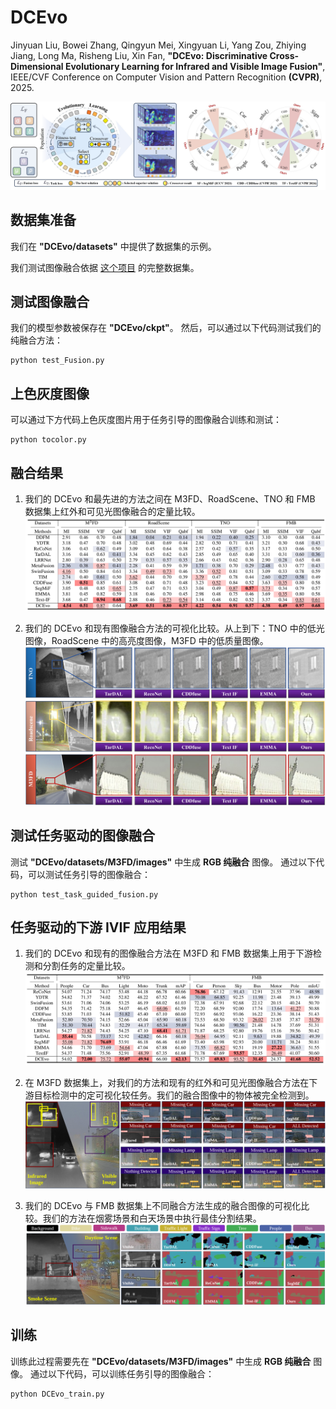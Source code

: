 # DCEvo

Jinyuan Liu, Bowei Zhang, Qingyun Mei, Xingyuan Li, Yang Zou, Zhiying Jiang, Long Ma, Risheng Liu, Xin Fan, **"DCEvo: Discriminative Cross-Dimensional Evolutionary Learning for Infrared and Visible Image Fusion"**,
IEEE/CVF Conference on Computer Vision and Pattern Recognition **(CVPR)**, 2025.

![Abstract](Figure/first_figure.jpg)


## 数据集准备
我们在 **"DCEvo/datasets"** 中提供了数据集的示例。

我们测试图像融合依据 [这个项目](https://github.com/RollingPlain/IVIF_ZOO/) 的完整数据集。


## 测试图像融合  
我们的模型参数被保存在 **"DCEvo/ckpt"**。 然后，可以通过以下代码测试我们的纯融合方法：
```
python test_Fusion.py
```


## 上色灰度图像
可以通过下方代码上色灰度图片用于任务引导的图像融合训练和测试：
```
python tocolor.py
```


## 融合结果
1. 我们的 DCEvo 和最先进的方法之间在 M3FD、RoadScene、TNO 和 FMB 数据集上红外和可见光图像融合的定量比较。
![Abstract](Figure/Quantitative_Fusion.png)

2. 我们的 DCEvo 和现有图像融合方法的可视化比较。从上到下：TNO 中的低光图像，RoadScene 中的高亮度图像，M3FD 中的低质量图像。
![Abstract](Figure/fusionresult.png)


## 测试任务驱动的图像融合  
测试 **"DCEvo/datasets/M3FD/images"** 中生成 **RGB 纯融合** 图像。
通过以下代码，可以测试任务引导的图像融合：
```
python test_task_guided_fusion.py
```


## 任务驱动的下游 IVIF 应用结果
1. 我们的 DCEvo 和现有的图像融合方法在 M3FD 和 FMB 数据集上用于下游检测和分割任务的定量比较。
![Abstract](Figure/Quantitative_Task.png)

2. 在 M3FD 数据集上，对我们的方法和现有的红外和可见光图像融合方法在下游目标检测中的定可视化较任务。我们的融合图像中的物体被完全检测到。
![Abstract](Figure/Detect.png)

3. 我们的 DCEvo 与 FMB 数据集上不同融合方法生成的融合图像的可视化比较。我们的方法在烟雾场景和白天场景中执行最佳分割结果。
![Abstract](Figure/Segment2.png)


## 训练   
训练此过程需要先在 **"DCEvo/datasets/M3FD/images"** 中生成 **RGB 纯融合** 图像。
通过以下代码，可以训练任务引导的图像融合：
```
python DCEvo_train.py
```
